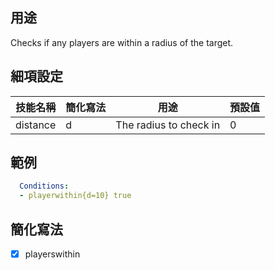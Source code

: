 ## 用途
Checks if any players are within a radius of the target.


## 細項設定

| 技能名稱 | 簡化寫法| 用途 | 預設值 |
|-----------|-----------|----------------------------------------------------------------------|---------|
| distance  | d | The radius to check in  | 0   |


## 範例
```yaml
  Conditions:
  - playerwithin{d=10} true
```


## 簡化寫法
- [x] playerswithin